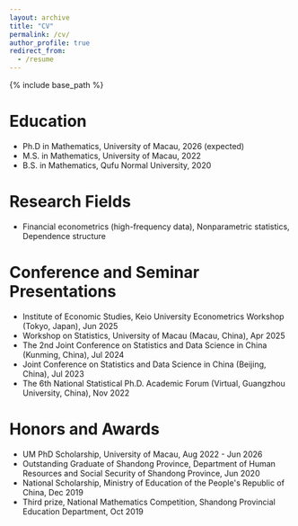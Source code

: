 ```yaml
---
layout: archive
title: "CV"
permalink: /cv/
author_profile: true
redirect_from:
  - /resume
---
```


{% include base_path %}

Education
======
* Ph.D in Mathematics, University of Macau, 2026 (expected)
* M.S. in Mathematics, University of Macau, 2022
* B.S. in Mathematics, Qufu Normal University, 2020

Research Fields
======
* Financial econometrics (high-frequency data), Nonparametric statistics, Dependence structure
  
Conference and Seminar Presentations
======
* Institute of Economic Studies, Keio University Econometrics Workshop (Tokyo, Japan), Jun 2025
* Workshop on Statistics, University of Macau (Macau, China), Apr 2025
* The 2nd Joint Conference on Statistics and Data Science in China (Kunming, China), Jul 2024
* Joint Conference on Statistics and Data Science in China (Beijing, China), Jul 2023
* The 6th National Statistical Ph.D. Academic Forum (Virtual, Guangzhou University, China), Nov 2022

Honors and Awards
======
* UM PhD Scholarship, University of Macau, Aug 2022 - Jun 2026
* Outstanding Graduate of Shandong Province, Department of Human Resources and Social Security of Shandong Province, Jun 2020
* National Scholarship, Ministry of Education of the People's Republic of China, Dec 2019
* Third prize, National Mathematics Competition, Shandong Provincial Education Department, Oct 2019
